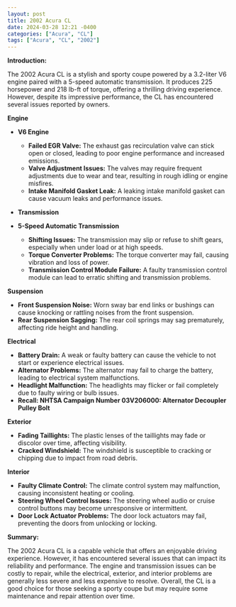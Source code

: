 ```yaml
---
layout: post
title: 2002 Acura CL
date: 2024-03-28 12:21 -0400
categories: ["Acura", "CL"]
tags: ["Acura", "CL", "2002"]
---
```

**Introduction:**

The 2002 Acura CL is a stylish and sporty coupe powered by a 3.2-liter V6 engine paired with a 5-speed automatic transmission. It produces 225 horsepower and 218 lb-ft of torque, offering a thrilling driving experience. However, despite its impressive performance, the CL has encountered several issues reported by owners.

**Engine**

* **V6 Engine**
    * **Failed EGR Valve:** The exhaust gas recirculation valve can stick open or closed, leading to poor engine performance and increased emissions.
    * **Valve Adjustment Issues:** The valves may require frequent adjustments due to wear and tear, resulting in rough idling or engine misfires.
    * **Intake Manifold Gasket Leak:** A leaking intake manifold gasket can cause vacuum leaks and performance issues.
* **Transmission**

* **5-Speed Automatic Transmission**
    * **Shifting Issues:** The transmission may slip or refuse to shift gears, especially when under load or at high speeds.
    * **Torque Converter Problems:** The torque converter may fail, causing vibration and loss of power.
    * **Transmission Control Module Failure:** A faulty transmission control module can lead to erratic shifting and transmission problems.

**Suspension**

* **Front Suspension Noise:** Worn sway bar end links or bushings can cause knocking or rattling noises from the front suspension.
* **Rear Suspension Sagging:** The rear coil springs may sag prematurely, affecting ride height and handling.

**Electrical**

* **Battery Drain:** A weak or faulty battery can cause the vehicle to not start or experience electrical issues.
* **Alternator Problems:** The alternator may fail to charge the battery, leading to electrical system malfunctions.
* **Headlight Malfunction:** The headlights may flicker or fail completely due to faulty wiring or bulb issues.
* **Recall: NHTSA Campaign Number 03V206000: Alternator Decoupler Pulley Bolt**

**Exterior**

* **Fading Taillights:** The plastic lenses of the taillights may fade or discolor over time, affecting visibility.
* **Cracked Windshield:** The windshield is susceptible to cracking or chipping due to impact from road debris.

**Interior**

* **Faulty Climate Control:** The climate control system may malfunction, causing inconsistent heating or cooling.
* **Steering Wheel Control Issues:** The steering wheel audio or cruise control buttons may become unresponsive or intermittent.
* **Door Lock Actuator Problems:** The door lock actuators may fail, preventing the doors from unlocking or locking.

**Summary:**

The 2002 Acura CL is a capable vehicle that offers an enjoyable driving experience. However, it has encountered several issues that can impact its reliability and performance. The engine and transmission issues can be costly to repair, while the electrical, exterior, and interior problems are generally less severe and less expensive to resolve. Overall, the CL is a good choice for those seeking a sporty coupe but may require some maintenance and repair attention over time.
